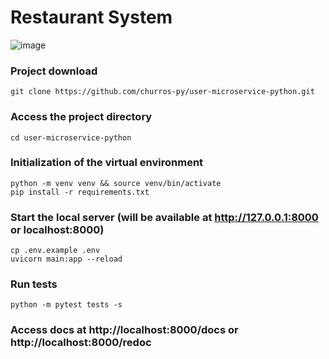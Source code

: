 # Restaurant System

![image](https://user-images.githubusercontent.com/55208546/204069761-6afa11f4-5a31-42ad-a16a-08372406a4df.png)

### Project download
```
git clone https://github.com/churros-py/user-microservice-python.git
```

### Access the project directory
```
cd user-microservice-python
```

### Initialization of the virtual environment
```
python -m venv venv && source venv/bin/activate
pip install -r requirements.txt
```

### Start the local server (will be available at http://127.0.0.1:8000 or localhost:8000)
```
cp .env.example .env
uvicorn main:app --reload
```

### Run tests
```
python -m pytest tests -s
```

### Access docs at http://localhost:8000/docs or http://localhost:8000/redoc

